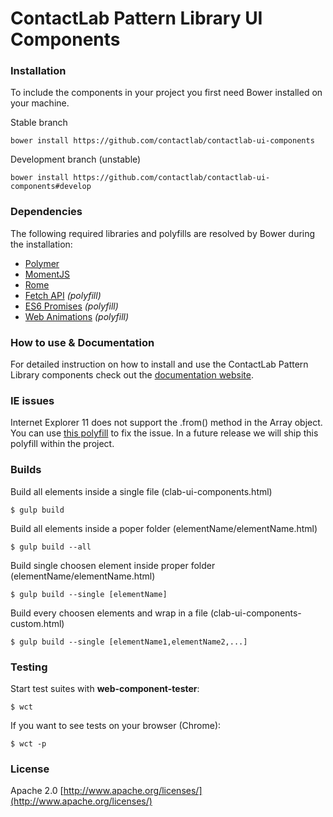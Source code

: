 # ContactLab Pattern Library UI Components

### Installation
To include the components in your project you first need Bower installed on your machine.

Stable branch

	bower install https://github.com/contactlab/contactlab-ui-components

Development branch (unstable)

	bower install https://github.com/contactlab/contactlab-ui-components#develop

### Dependencies
The following required libraries and polyfills are resolved by Bower during the installation:

- [Polymer](https://www.polymer-project.org/1.0/)
- [MomentJS](http://momentjs.com/)
- [Rome](https://bevacqua.github.io/rome/)
- [Fetch API](http://github.github.io/fetch/) *(polyfill)*
- [ES6 Promises](https://github.com/stefanpenner/es6-promise) *(polyfill)*
- [Web Animations](https://github.com/web-animations/web-animations-js) *(polyfill)*

### How to use & Documentation
For detailed instruction on how to install and use the ContactLab Pattern Library components check out the [documentation website](https://ux.contactlab.com).

### IE issues
Internet Explorer 11 does not support the .from() method in the Array object. You can use [this polyfill](https://github.com/ChilldeinEistee/Array.from) to fix the issue. In a future release we will ship this polyfill within the project.

### Builds

Build all elements inside a single file (clab-ui-components.html)  

	$ gulp build

Build all elements inside a poper folder (elementName/elementName.html)  

	$ gulp build --all

Build single choosen element inside proper folder (elementName/elementName.html)  	

	$ gulp build --single [elementName]  

Build every choosen elements and wrap in a file (clab-ui-components-custom.html)

	$ gulp build --single [elementName1,elementName2,...]  

<!-- ### Building
* gulp build: 					creates a minified file containing all the components in the root folder.
* gulp build -s: 				vulcanize every single component separately.
* gulp build -s 'folder':		vulcanize specific component. -->

### Testing  
Start test suites with **web-component-tester**:

	$ wct

If you want to see tests on your browser (Chrome):

	$ wct -p

### License
Apache 2.0 [http://www.apache.org/licenses/](http://www.apache.org/licenses/)
